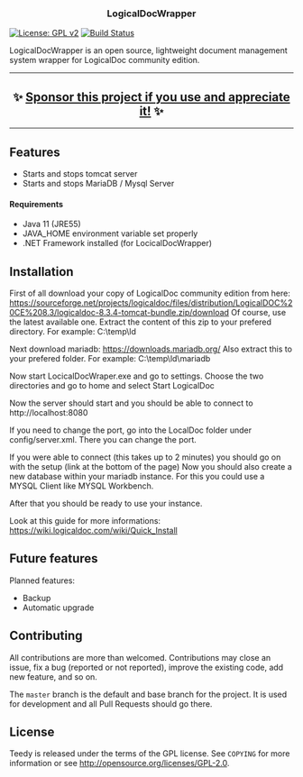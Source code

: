 <h3 align="center">
  LogicalDocWrapper
</h3>

[![License: GPL v2](https://img.shields.io/badge/License-GPL%20v2-blue.svg)](https://www.gnu.org/licenses/old-licenses/gpl-2.0.en.html)
[![Build Status](https://secure.travis-ci.org/sismics/docs.png)](http://travis-ci.org/sismics/docs)

LogicalDocWrapper is an open source, lightweight document management system wrapper for LogicalDoc community edition.

<hr />
<h2 align="center">
  ✨ <a href="https://github.com/users/swissbyte/sponsorship">Sponsor this project if you use and appreciate it!</a> ✨
</h2>
<hr />


Features
--------

- Starts and stops tomcat server
- Starts and stops MariaDB / Mysql Server


#### Requirements
- Java 11 (JRE55)
- JAVA_HOME environment variable set properly
- .NET Framework installed (for LocicalDocWrapper)

Installation
-------------------

First of all download your copy of LogicalDoc community edition from here: 
https://sourceforge.net/projects/logicaldoc/files/distribution/LogicalDOC%20CE%208.3/logicaldoc-8.3.4-tomcat-bundle.zip/download
Of course, use the latest available one. 
Extract the content of this zip to your prefered directory. For example: C:\temp\ld

Next download mariadb:
https://downloads.mariadb.org/
Also extract this to your prefered folder. For example: C:\temp\ld\mariadb

Now start LocicalDocWraper.exe and go to settings. 
Choose the two directories and go to home and select Start LogicalDoc

Now the server should start and you should be able to connect to http://localhost:8080

If you need to change the port, go into the LocalDoc folder under config/server.xml. 
There you can change the port. 

If you were able to connect (this takes up to 2 minutes) you should go on with the setup (link at the bottom of the page)
Now you should also create a new database within your mariadb instance. For this you could use a MYSQL Client like MYSQL Workbench. 

After that you should be ready to use your instance. 

Look at this guide for more informations: https://wiki.logicaldoc.com/wiki/Quick_Install

Future features
-------------------

Planned features: 

- Backup
- Automatic upgrade


Contributing
------------

All contributions are more than welcomed. Contributions may close an issue, fix a bug (reported or not reported), improve the existing code, add new feature, and so on.

The `master` branch is the default and base branch for the project. It is used for development and all Pull Requests should go there.

License
-------

Teedy is released under the terms of the GPL license. See `COPYING` for more
information or see <http://opensource.org/licenses/GPL-2.0>.
